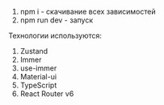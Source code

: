 1) npm i - скачивание всех зависимостей
2) npm run dev - запуск

Технологии используются: 
1) Zustand
2) Immer
3) use-immer
4) Material-ui
5) TypeScript
6) React Router v6

